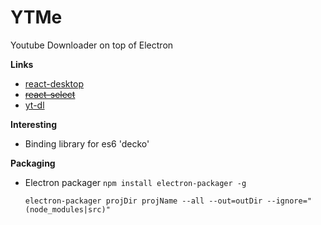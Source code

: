 # YTMe

Youtube Downloader on top of Electron

**Links**
- [react-desktop](http://reactdesktop.js.org/)
- ~~[react-select](http://jedwatson.github.io/react-select/)~~
- [yt-dl](https://github.com/fent/node-ytdl-core)

**Interesting**

 - Binding library for es6 'decko'

**Packaging**

 - Electron packager `npm install electron-packager -g`

	`electron-packager projDir projName --all --out=outDir --ignore="(node_modules|src)"`
